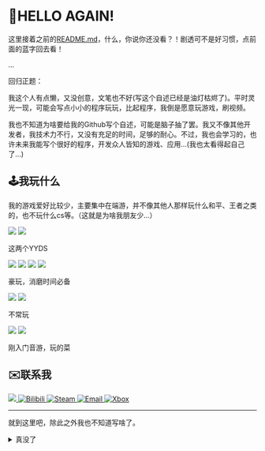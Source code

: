 # 👋HELLO AGAIN!

这里接着之前的[README.md](README.md)，什么，你说你还没看？！剧透可不是好习惯，点前面的蓝字回去看！

...

回归正题：

我这个人有点懒，又没创意，文笔也不好(写这个自述已经是油灯枯烬了)。平时灵光一现，可能会写点小小的程序玩玩，比起程序，我倒是愿意玩游戏，刷视频。

我也不知道为啥要给我的Github写个自述，可能是脑子抽了罢。我又不像其他开发者，我技术力不行，又没有充足的时间，足够的耐心。不过，我也会学习的，也许未来我能写个很好的程序，开发众人皆知的游戏、应用...(我也太看得起自己了...)

## 🕹️我玩什么

我的游戏爱好比较少，主要集中在端游，并不像其他人那样玩什么和平、王者之类的，也不玩什么cs等。（这就是为啥我朋友少...）

<div align="left">
    <div>
        <img src="https://img.shields.io/badge/Minecraft-7CFC00?style=for-the-badge"/>
        <img src="https://img.shields.io/badge/Among Us-F0F80F?style=for-the-badge"/>
        <p>这两个YYDS</p>
    </div>
    <div>
        <img src="https://img.shields.io/badge/The_Henry_Stickmin_Collection-DDDDDD?style=for-the-badge">
        <img src="https://img.shields.io/badge/Portal系列-0078D7?style=for-the-badge">
        <img src="https://img.shields.io/badge/PvZ-38B04A?style=for-the-badge">
        <img src="https://img.shields.io/badge/汤姆猫跑酷-00FFFF?style=for-the-badge">
        <p>豪玩，消磨时间必备</p>
    </div>
    <div>
        <img src="https://img.shields.io/badge/Terraria-07C42A?style=for-the-badge">
        <img src="https://img.shields.io/badge/Left_4_Dead_2-B22222?style=for-the-badge">
        <p>不常玩</p>
    </div>
    <div>
        <img src="https://img.shields.io/badge/Phigros%26Phira-6A0DAD?style=for-the-badge">
        <img src="https://img.shields.io/badge/冰与-火之舞-FF5E5B?style=for-the-badge&labelColor=0000EE">
        <p>刚入门音游，玩的菜</p>
    </div>
</div>

## ✉️联系我
<div align="left">
    <a href="https://qm.qq.com/q/OvUK8pLQ2s" target="_blank">
        <img src="https://img.shields.io/badge/QQ-12B7F5?style=for-the-badge&logo=qq&logoColor=FFFFFF" />
    </a>
    <a href="https://space.bilibili.com/1056073256" target="_blank">
        <img src="https://img.shields.io/badge/Bilibili-FB7299?style=for-the-badge&logo=bilibili&logoColor=12B7F5" alt="Bilibili" />
    </a>
    <a href="https://steamcommunity.com/id/Cyan3771/" target="_blank">
        <img src="https://img.shields.io/badge/Steam-1B2838?style=for-the-badge&logo=steam&logoColor=FFFFFF" alt="Steam" />
    </a>
    <a href="mailto:yangjiahao36@outlook.com" target="_blank">
        <img src="https://img.shields.io/badge/Email-0078D4?style=for-the-badge&logo=gmail&logoColor=FFFFFF" alt="Email" />
    </a>
    <a href="https://www.xbox.com/play/user/yangjiahao36" target="_blank">
        <img src="https://img.shields.io/badge/Xbox-107C10?style=for-the-badge" alt="Xbox" />
    </a>
</div>

---
就到这里吧，除此之外我也不知道写啥了。

<details>
<summary>真没了</summary>
<details>
<summary>别看了</summary>
<details>
<summary>你又来这套</summary>
<details>
<summary>求你别点了</summary>
<details>
<summary>先选一个才能走～</summary>
<details>
<summary>选这个</summary>
<details>
<summary>。</summary>
<details>
<summary>。。</summary>
<details>
<summary>再选一次！</summary>
<details>
<summary>选左边</summary>
<summary>选左边的话就停在这啦～</summary>
</details>
<details>
<summary>选右边</summary>
<details>
<summary>。。。</summary>
<details>
<summary>呃呃呃</summary>
<details>
<summary>都说了没了</summary>
<details>
<summary>怎么还在点啊</summary>
<details>
<summary>再点也没新的</summary>
<details>
<summary>真的最后一层了</summary>
<details>
<summary>骗你的</summary>
<details>
<summary>其实还有</summary>
<details>
<summary>就不告诉你有多少层</summary>
<a href="https://www.bilibili.com/video/BV1GJ411x7h7/" target="_blank">
<img src="https://img.shields.io/badge/好东西-00ffff?style=flat-square"/>
</a>
</details>
</details>
</details>
</details>
</details>
</details>
</details>
</details>
</details>
</details>
</details>
</details>
<details>
<summary>选那个</summary>
<summary>选那个的话就到这啦～</summary>
</details>
</details>
</details>
</details>
</details>
</details>
</details>
</details>

